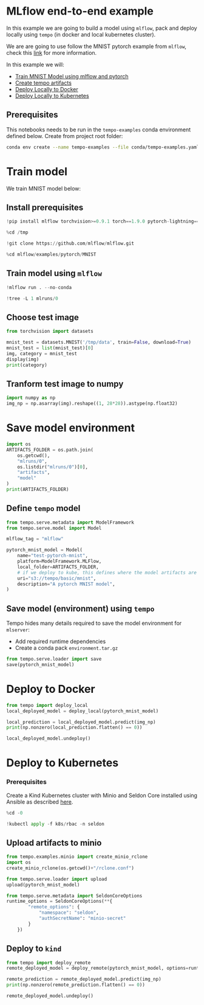 # MLflow end-to-end example

In this example we are going to build a model using `mlflow`, pack and deploy locally using `tempo` (in docker and local kubernetes cluster).

We are are going to use follow the MNIST pytorch example from `mlflow`, check this [link](https://github.com/mlflow/mlflow/tree/master/examples/pytorch/MNIST) for more information.

In this example we will:

  * [Train MNIST Model using mlflow and pytorch](#Train-model)
  * [Create tempo artifacts](#Save-model-environment)
  * [Deploy Locally to Docker](#Deploy-to-Docker)
  * [Deploy Locally to Kubernetes](#Deploy-to-Kubernetes)

## Prerequisites

This notebooks needs to be run in the `tempo-examples` conda environment defined below. Create from project root folder:

```bash
conda env create --name tempo-examples --file conda/tempo-examples.yaml
```

# Train model

We train MNIST model below:

## Install prerequisites


```python
!pip install mlflow torchvision>=0.9.1 torch==1.9.0 pytorch-lightning==1.4.0
```


```python
%cd /tmp
```


```python
!git clone https://github.com/mlflow/mlflow.git
```


```python
%cd mlflow/examples/pytorch/MNIST
```

## Train model using `mlflow`


```python
!mlflow run . --no-conda
```


```python
!tree -L 1 mlruns/0
```

## Choose test image


```python
from torchvision import datasets

mnist_test = datasets.MNIST('/tmp/data', train=False, download=True)
mnist_test = list(mnist_test)[0]
img, category = mnist_test
display(img)
print(category)
```

## Tranform test image to numpy


```python
import numpy as np
img_np = np.asarray(img).reshape((1, 28*28)).astype(np.float32)
```

# Save model environment


```python
import os
ARTIFACTS_FOLDER = os.path.join(
    os.getcwd(),
    "mlruns/0",
    os.listdir("mlruns/0")[0],
    "artifacts",
    "model"
)
print(ARTIFACTS_FOLDER)
```

## Define `tempo` model


```python
from tempo.serve.metadata import ModelFramework
from tempo.serve.model import Model

mlflow_tag = "mlflow"

pytorch_mnist_model = Model(
    name="test-pytorch-mnist",
    platform=ModelFramework.MLFlow,
    local_folder=ARTIFACTS_FOLDER,
    # if we deploy to kube, this defines where the model artifacts are stored
    uri="s3://tempo/basic/mnist",
    description="A pytorch MNIST model",
)


```

## Save model (environment) using `tempo`

Tempo hides many details required to save the model environment for `mlserver`:
- Add required runtime dependencies
- Create a conda pack `environment.tar.gz`


```python
from tempo.serve.loader import save
save(pytorch_mnist_model)
```

# Deploy to Docker


```python
from tempo import deploy_local
local_deployed_model = deploy_local(pytorch_mnist_model)
```


```python
local_prediction = local_deployed_model.predict(img_np)
print(np.nonzero(local_prediction.flatten() == 0))
```


```python
local_deployed_model.undeploy()
```

# Deploy to Kubernetes

### Prerequisites
 
Create a Kind Kubernetes cluster with Minio and Seldon Core installed using Ansible as described [here](https://tempo.readthedocs.io/en/latest/overview/quickstart.html#kubernetes-cluster-with-seldon-core).


```python
%cd -0
```


```python
!kubectl apply -f k8s/rbac -n seldon
```

## Upload artifacts to minio


```python
from tempo.examples.minio import create_minio_rclone
import os
create_minio_rclone(os.getcwd()+"/rclone.conf")
```


```python
from tempo.serve.loader import upload
upload(pytorch_mnist_model)
```


```python
from tempo.serve.metadata import SeldonCoreOptions
runtime_options = SeldonCoreOptions(**{
        "remote_options": {
            "namespace": "seldon",
            "authSecretName": "minio-secret"
        }
    })
```

## Deploy to `kind`


```python
from tempo import deploy_remote
remote_deployed_model = deploy_remote(pytorch_mnist_model, options=runtime_options)
```


```python
remote_prediction = remote_deployed_model.predict(img_np)
print(np.nonzero(remote_prediction.flatten() == 0))
```


```python
remote_deployed_model.undeploy()
```


```python

```
